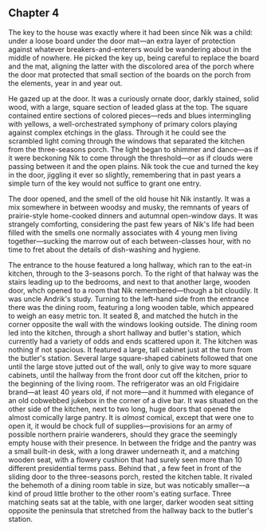 ## Chapter 4

The key to the house was exactly where it had been since Nik was a child: under a loose board under the door mat—an extra layer of protection against whatever breakers-and-enterers would be wandering about in the middle of nowhere. He picked the key up, being careful to replace the board and the mat, aligning the latter with the discolored area of the porch where the door mat protected that small section of the boards on the porch from the elements, year in and year out.

He gazed up at the door. It was a curiously ornate door, darkly stained, solid wood, with a large, square section of leaded glass at the top. The square contained entire sections of colored pieces—reds and blues intermingling with yellows, a well-orchestrated symphony of primary colors playing against complex etchings in the glass. Through it he could see the scrambled light coming through the windows that separated the kitchen from the three-seasons porch. The light began to shimmer and dance—as if it were beckoning Nik to come through the threshold—or as if clouds were passing between it and the open plains. Nik took the cue and turned the key in the door, jiggling it ever so slightly, remembering that in past years a simple turn of the key would not suffice to grant one entry.

The door opened, and the smell of the old house hit Nik instantly. It was a mix somewhere in between woodsy and musky,  the remnants of years of prairie-style home-cooked dinners and autumnal open-window days. It was strangely comforting, considering the past few years of Nik's life had been filled with the smells one normally associates with 4 young men living together—sucking the  marrow out of each between-classes hour, with no time to fret about the details of dish-washing and hygiene.

The entrance to the house featured a long hallway, which ran to the eat-in kitchen, through to the 3-seasons porch. To the right of that halway was the stairs leading up to the bedrooms, and next to that another large, wooden door, whch opened to a room that Nik remembered—though a bit cloudily. It was uncle Andrik's study. Turning to the left-hand side from the entrance there was the dining room, featuring a long wooden table, which appeared to weigh an easy metric ton. It seated 8, and matched the hutch in the corner opposite the wall with the windows looking outside. The dining room led into the kitchen, through a short hallway and butler's station, which currently had a variety of odds and ends scattered upon it. The kitchen was nothing if not spacious. It featured a large, tall cabinet just at the turn from the butler's station. Several large square-shaped cabinets followed that one until the large stove jutted out of the wall, only to give way to more square cabinets, until the hallway from the front door cut off the kitchen, prior to the beginning of the living room. The refrigerator was an old Frigidaire brand—at least 40 years old, if not more—and it hummed with elegance of an old cobwebbed jukebox in the corner of a dive bar. It was situated on the other side of the kitchen, next to two long, huge doors that opened the almost comically large pantry. It is *almost* comical, except that were one to open it, it would be chock full of supplies—provisions for an army of possible northern prairie wanderers, should they grace the seemingly empty house with their presence. In between the fridge and the pantry was a small built-in desk, with a long drawer underneath it, and a matching wooden seat, with a flowery cushion that had surely seen more than 10 different presidential terms pass. Behind that , a few feet in front of the sliding door to the three-seasons porch, rested the kitchen table. It rivaled the behemoth of a dining room table in size, but was noticably smaller—a kind of proud little brother to the other room's eating surface. Three matching seats sat at the table, with one larger, darker wooden seat sitting opposite the peninsula that stretched from the hallway back to the butler's station.